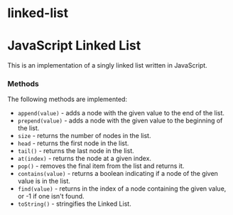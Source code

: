 # linked-list
# JavaScript Linked List

This is an implementation of a singly linked list written in JavaScript.

### Methods

The following methods are implemented:
* `append(value)` - adds a node with the given value to the end of the list.
* `prepend(value)` - adds a node with the given value to the beginning of the list.
* `size` - returns the number of nodes in the list.
* `head` - returns the first node in the list.
* `tail()` - returns the last node in the list.
* `at(index)` - returns the node at a given index.
* `pop()` - removes the final item from the list and returns it.
* `contains(value)` - returns a boolean indicating if a node of the given value is in the list.
* `find(value)` - returns in the index of a node containing the given value, or -1 if one isn't found.
* `toString()` - stringifies the Linked List.

